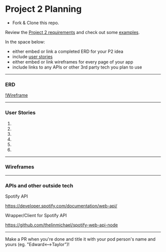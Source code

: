 # Project 2 Planning

* Fork & Clone this repo.

Review the [Project 2 requirements](https://tmdarneille.gitbook.io/seirfx/11-projects/project-2#project-feedback-evaluation) and check out some [examples](https://tmdarneille.gitbook.io/seirfx/11-projects/past-projects/project2).

In the space below:
* either embed or link a completed ERD for your P2 idea
* include [user stories](https://revelry.co/user-stories-that-dont-suck/)
* either embed or link wireframes for every page of your app
* include links to any APIs or other 3rd party tech you plan to use

----------------------------------------------------------
### ERD

[!Wireframe](Images/ERD.png?raw=true "ERD")

----------------------------------------------------------
### User Stories

1.
2.
3.
4.
5.
6.

----------------------------------------------------------
### Wireframes

----------------------------------------------------------
### APIs and other outside tech

Spotify API

https://developer.spotify.com/documentation/web-api/

Wrapper/Client for Spotify API

https://github.com/thelinmichael/spotify-web-api-node

----------------------------------------------------------

Make a PR when you're done and title it with your pod person's name and yours (eg. "Edward<-->Taylor")!
